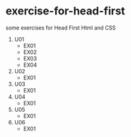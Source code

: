 # exercise-for-head-first
some exercises for Head First Html and CSS

1. U01
   + EX01
   + EX02
   + EX03
   + EX04
2. U02
   + EX01
3. U03
   + EX01
4. U04
   + EX01
5. U05
   + EX01
6. U06
   + EX01
